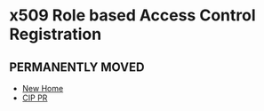 # x509 Role based Access Control Registration

## PERMANENTLY MOVED

* [New Home](https://github.com/input-output-hk/catalyst-CIPs/blob/x509-role-registration-metadata/CIP-XXXX/README.md)
* [CIP PR](https://github.com/cardano-foundation/CIPs/pull/811)

